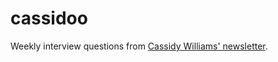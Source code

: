 # cassidoo

Weekly interview questions from [Cassidy Williams' newsletter](https://buttondown.email/cassidoo/archive).


